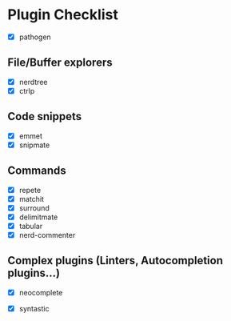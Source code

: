 # Plugin Checklist

- [x] pathogen

## File/Buffer explorers
- [x] nerdtree
- [x] ctrlp

## Code snippets
- [x] emmet
- [x] snipmate

## Commands
- [x] repete
- [x] matchit
- [x] surround
- [x] delimitmate
- [x] tabular
- [x] nerd-commenter

## Complex plugins (Linters, Autocompletion plugins...)

- [x] neocomplete
- [x] syntastic

